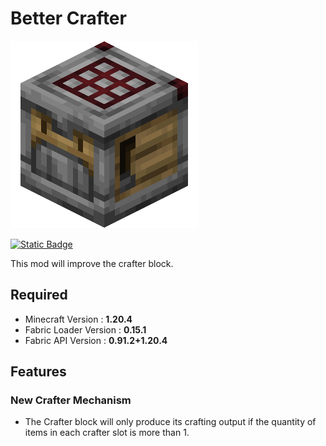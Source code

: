 # Better Crafter

![Crafter block](src/main/resources/assets/bettercrafter/icon.png)

[![Static Badge](https://img.shields.io/badge/Version-1.0.0--1.20.4-green)](CHANGELOG.md)

This mod will improve the crafter block.

## Required
- Minecraft Version : **1.20.4**
- Fabric Loader Version : **0.15.1**
- Fabric API Version : **0.91.2+1.20.4**

## Features
### New Crafter Mechanism
- The Crafter block will only produce its crafting output if the quantity of items in each crafter slot is more than 1.

